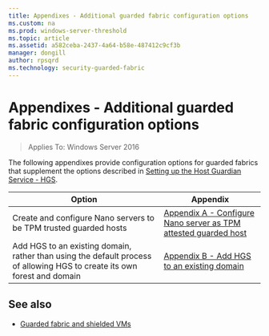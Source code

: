 ```yaml
---
title: Appendixes - Additional guarded fabric configuration options
ms.custom: na
ms.prod: windows-server-threshold
ms.topic: article
ms.assetid: a582ceba-2437-4a64-b58e-487412c9cf3b
manager: dongill
author: rpsqrd
ms.technology: security-guarded-fabric
---
```


# Appendixes - Additional guarded fabric configuration options

>Applies To: Windows Server 2016

The following appendixes provide configuration options for guarded fabrics that supplement the options described in [Setting up the Host Guardian Service - HGS](guarded-fabric-setting-up-the-host-guardian-service-hgs.md).

| Option | Appendix |
|--------|----------|
| Create and configure Nano servers to be TPM trusted guarded hosts  | [Appendix A - Configure Nano server as TPM attested guarded host](guarded-fabric-configure-nano-server-as-tpm-guarded-host.md) |
| Add HGS to an existing domain, rather than using the default process of allowing HGS to create its own forest and domain  | [Appendix B - Add HGS to an existing domain](guarded-fabric-add-hgs-to-an-existing-domain.md)|

## See also

- [Guarded fabric and shielded VMs](guarded-fabric-and-shielded-vms-top-node.md)
